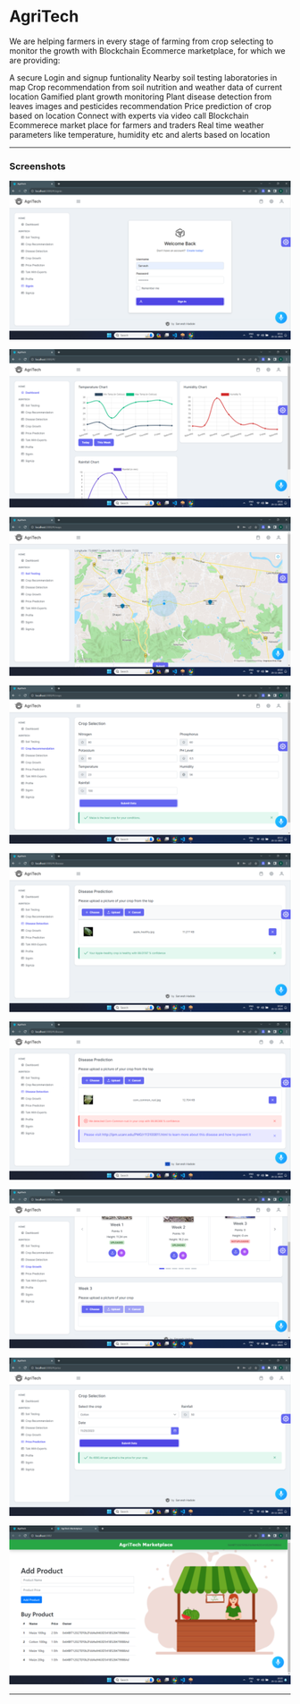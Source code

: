 ﻿# AgriTech
We are helping farmers in every stage of farming from crop selecting to monitor the growth with Blockchain Ecommerce marketplace, for which we are providing:

A secure Login and signup funtionality
Nearby soil testing laboratories in map
Crop recommendation from soil nutrition and weather data of current location
Gamified plant growth monitoring
Plant disease detection from leaves images and pesticides recommendation
Price prediction of crop based on location
Connect with experts via video call
Blockchain Ecommerece market place for farmers and traders
Real time weather parameters like temperature, humidity etc and alerts based on location

<hr>

### Screenshots

<p align="center">
  <img src="Demo/Screenshot (595).png" alt="image"/>
</p>

<p align="center">
  <img src="Demo/Screenshot (596).png" alt="image"/>
</p>

<p align="center">
  <img src="Demo/Screenshot (572).png" alt="image"/>
</p>

<p align="center">
  <img src="Demo/Screenshot (605).png" alt="image"/>
</p>

<p align="center">
  <img src="Demo/Screenshot (606).png" alt="image"/>
</p>

<p align="center">
  <img src="Demo/Screenshot (607).png" alt="image"/>
</p>

<p align="center">
  <img src="Demo/Screenshot (608).png" alt="image"/>
</p>

<p align="center">
  <img src="Demo/Screenshot (609).png" alt="image"/>
</p>

<p align="center">
  <img src="Demo/Screenshot (611).png" alt="image"/>
</p>

<hr>
